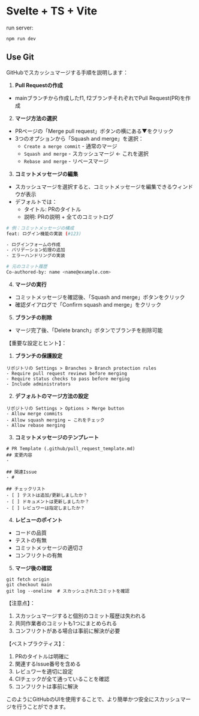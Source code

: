 # Svelte + TS + Vite

run server:
```shell
npm run dev
```

## Use Git
GitHubでスカッシュマージする手順を説明します：

1. **Pull Requestの作成**
- mainブランチから作成したf1, f2ブランチそれぞれでPull Request(PR)を作成

2. **マージ方法の選択**
- PRページの「Merge pull request」ボタンの横にある▼をクリック
- 3つのオプションから「Squash and merge」を選択：
  - `Create a merge commit` - 通常のマージ
  - `Squash and merge` - スカッシュマージ ← これを選択
  - `Rebase and merge` - リベースマージ

3. **コミットメッセージの編集**
- スカッシュマージを選択すると、コミットメッセージを編集できるウィンドウが表示
- デフォルトでは：
  - タイトル: PRのタイトル
  - 説明: PRの説明 + 全てのコミットログ

```bash
# 例：コミットメッセージの構成
feat: ログイン機能の実装 (#123)

- ログインフォームの作成
- バリデーション処理の追加
- エラーハンドリングの実装

# 元のコミット履歴
Co-authored-by: name <name@example.com>
```

4. **マージの実行**
- コミットメッセージを確認後、「Squash and merge」ボタンをクリック
- 確認ダイアログで「Confirm squash and merge」をクリック

5. **ブランチの削除**
- マージ完了後、「Delete branch」ボタンでブランチを削除可能

【重要な設定とヒント】：

1. **ブランチの保護設定**
```
リポジトリの Settings > Branches > Branch protection rules
- Require pull request reviews before merging
- Require status checks to pass before merging
- Include administrators
```

2. **デフォルトのマージ方法の設定**
```
リポジトリの Settings > Options > Merge button
- Allow merge commits
- Allow squash merging ← これをチェック
- Allow rebase merging
```

3. **コミットメッセージのテンプレート**
```
# PR Template (.github/pull_request_template.md)
## 変更内容
- 

## 関連Issue
- #

## チェックリスト
- [ ] テストは追加/更新しましたか？
- [ ] ドキュメントは更新しましたか？
- [ ] レビュワーは指定しましたか？
```

4. **レビューのポイント**
- コードの品質
- テストの有無
- コミットメッセージの適切さ
- コンフリクトの有無

5. **マージ後の確認**
```
git fetch origin
git checkout main
git log --oneline  # スカッシュされたコミットを確認
```

【注意点】：
1. スカッシュマージすると個別のコミット履歴は失われる
2. 共同作業者のコミットも1つにまとめられる
3. コンフリクトがある場合は事前に解決が必要

【ベストプラクティス】：
1. PRのタイトルは明確に
2. 関連するIssue番号を含める
3. レビュワーを適切に設定
4. CIチェックが全て通っていることを確認
5. コンフリクトは事前に解決

このようにGitHubのUIを使用することで、より簡単かつ安全にスカッシュマージを行うことができます。